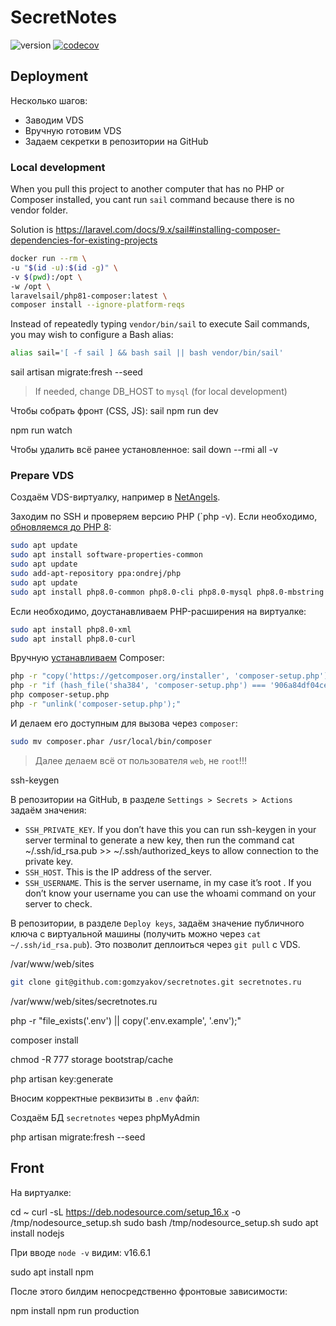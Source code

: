 # SecretNotes

![version](https://img.shields.io/badge/release-v0.14.0-blue)
[![codecov](https://codecov.io/gh/gomzyakov/secretnotes/branch/main/graph/badge.svg?token=4CYTVMVUYV)](https://codecov.io/gh/gomzyakov/secretnotes)

## Deployment

Несколько шагов:

- Заводим VDS
- Вручную готовим VDS
- Задаем секретки в репозитории на GitHub

### Local development

When you pull this project to another computer that has no PHP or Composer installed, you cant run `sail` command
because there is no vendor folder.

Solution is https://laravel.com/docs/9.x/sail#installing-composer-dependencies-for-existing-projects

```bash
docker run --rm \
-u "$(id -u):$(id -g)" \
-v $(pwd):/opt \
-w /opt \
laravelsail/php81-composer:latest \
composer install --ignore-platform-reqs
```
Instead of repeatedly typing `vendor/bin/sail` to execute Sail commands, you may wish to configure a Bash alias:

```bash
alias sail='[ -f sail ] && bash sail || bash vendor/bin/sail'
```

sail artisan migrate:fresh --seed

>If needed, change DB_HOST to `mysql` (for local development)

Чтобы собрать фронт (CSS, JS):
sail npm run dev

npm run watch

Чтобы удалить всё ранее установленное:
sail down --rmi all -v

### Prepare VDS

Создаём VDS-виртуалку, например в [NetAngels](https://panel.netangels.ru).

Заходим по SSH и проверяем версию PHP (`php -v). Если
необходимо, [обновляемся до PHP 8](https://php.watch/articles/php-8.0-installation-update-guide-debian-ubuntu):

```bash
sudo apt update
sudo apt install software-properties-common
sudo apt update
sudo add-apt-repository ppa:ondrej/php
sudo apt update
sudo apt install php8.0-common php8.0-cli php8.0-mysql php8.0-mbstring -y
```

Если необходимо, доустанавливаем PHP-расширения на виртуалке:

```bash
sudo apt install php8.0-xml
sudo apt install php8.0-curl
```

Вручную [устанавливаем](https://getcomposer.org/download/) Composer:

```bash
php -r "copy('https://getcomposer.org/installer', 'composer-setup.php');"
php -r "if (hash_file('sha384', 'composer-setup.php') === '906a84df04cea2aa72f40b5f787e49f22d4c2f19492ac310e8cba5b96ac8b64115ac402c8cd292b8a03482574915d1a8') { echo 'Installer verified'; } else { echo 'Installer corrupt'; unlink('composer-setup.php'); } echo PHP_EOL;"
php composer-setup.php
php -r "unlink('composer-setup.php');"
````

И делаем его доступным для вызова через `composer`:

```bash
sudo mv composer.phar /usr/local/bin/composer
```

> Далее делаем всё от пользователя `web`, не `root`!!!



ssh-keygen

В репозитории на GitHub, в разделе `Settings > Secrets > Actions` задаём значения:

- `SSH_PRIVATE_KEY`. If you don’t have this you can run ssh-keygen in your server terminal to generate a new key, then
  run the command cat ~/.ssh/id_rsa.pub >> ~/.ssh/authorized_keys to allow connection to the private key.
- `SSH_HOST`. This is the IP address of the server.
- `SSH_USERNAME`. This is the server username, in my case it’s root . If you don’t know your username you can use the
  whoami command on your server to check.

В репозитории, в разделе `Deploy keys`, задаём значение публичного ключа с виртуальной машины (получить можно
через `cat ~/.ssh/id_rsa.pub`). Это позволит деплоиться через `git pull` с VDS.

/var/www/web/sites

```bash
git clone git@github.com:gomzyakov/secretnotes.git secretnotes.ru
``````

/var/www/web/sites/secretnotes.ru

php -r "file_exists('.env') || copy('.env.example', '.env');"

composer install

chmod -R 777 storage bootstrap/cache

php artisan key:generate

Вносим корректные реквизиты в `.env` файл:

Создаём БД `secretnotes` через phpMyAdmin

php artisan migrate:fresh --seed

## Front

На виртуалке:

cd ~
curl -sL https://deb.nodesource.com/setup_16.x -o /tmp/nodesource_setup.sh
sudo bash /tmp/nodesource_setup.sh
sudo apt install nodejs

При вводе `node -v` видим:
v16.6.1

sudo apt install npm

После этого билдим непосредственно фронтовые зависимости:

npm install
npm run production
